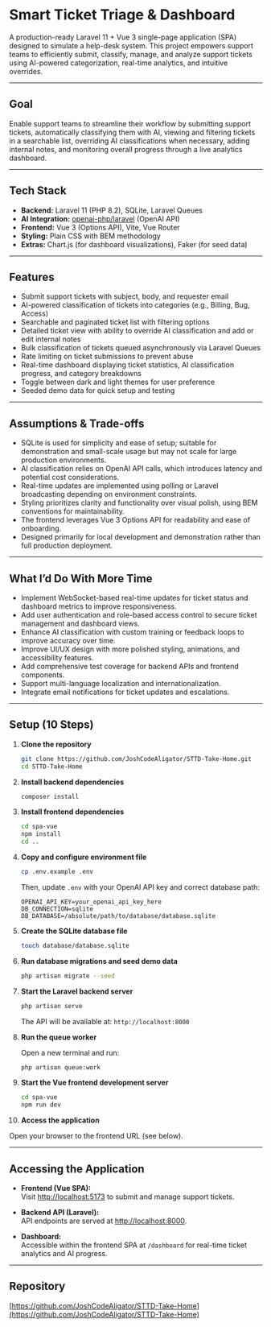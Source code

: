 # Smart Ticket Triage & Dashboard

A production-ready Laravel 11 + Vue 3 single-page application (SPA) designed to simulate a help-desk system. This project empowers support teams to efficiently submit, classify, manage, and analyze support tickets using AI-powered categorization, real-time analytics, and intuitive overrides.

---

## Goal

Enable support teams to streamline their workflow by submitting support tickets, automatically classifying them with AI, viewing and filtering tickets in a searchable list, overriding AI classifications when necessary, adding internal notes, and monitoring overall progress through a live analytics dashboard.

---

## Tech Stack

- **Backend:** Laravel 11 (PHP 8.2), SQLite, Laravel Queues  
- **AI Integration:** [openai-php/laravel](https://github.com/openai-php/laravel) (OpenAI API)  
- **Frontend:** Vue 3 (Options API), Vite, Vue Router  
- **Styling:** Plain CSS with BEM methodology  
- **Extras:** Chart.js (for dashboard visualizations), Faker (for seed data)

---

## Features

- Submit support tickets with subject, body, and requester email  
- AI-powered classification of tickets into categories (e.g., Billing, Bug, Access)  
- Searchable and paginated ticket list with filtering options  
- Detailed ticket view with ability to override AI classification and add or edit internal notes  
- Bulk classification of tickets queued asynchronously via Laravel Queues  
- Rate limiting on ticket submissions to prevent abuse  
- Real-time dashboard displaying ticket statistics, AI classification progress, and category breakdowns  
- Toggle between dark and light themes for user preference  
- Seeded demo data for quick setup and testing

---

## Assumptions & Trade-offs

- SQLite is used for simplicity and ease of setup; suitable for demonstration and small-scale usage but may not scale for large production environments.  
- AI classification relies on OpenAI API calls, which introduces latency and potential cost considerations.  
- Real-time updates are implemented using polling or Laravel broadcasting depending on environment constraints.  
- Styling prioritizes clarity and functionality over visual polish, using BEM conventions for maintainability.  
- The frontend leverages Vue 3 Options API for readability and ease of onboarding.  
- Designed primarily for local development and demonstration rather than full production deployment.

---

## What I’d Do With More Time

- Implement WebSocket-based real-time updates for ticket status and dashboard metrics to improve responsiveness.  
- Add user authentication and role-based access control to secure ticket management and dashboard views.  
- Enhance AI classification with custom training or feedback loops to improve accuracy over time.  
- Improve UI/UX design with more polished styling, animations, and accessibility features.  
- Add comprehensive test coverage for backend APIs and frontend components.  
- Support multi-language localization and internationalization.  
- Integrate email notifications for ticket updates and escalations.

---

## Setup (10 Steps)

1. **Clone the repository**

   ```bash
   git clone https://github.com/JoshCodeAligator/STTD-Take-Home.git
   cd STTD-Take-Home
   ```

2. **Install backend dependencies**

   ```bash
   composer install
   ```

3. **Install frontend dependencies**

   ```bash
   cd spa-vue
   npm install
   cd ..
   ```

4. **Copy and configure environment file**

   ```bash
   cp .env.example .env
   ```

   Then, update `.env` with your OpenAI API key and correct database path:

   ```
   OPENAI_API_KEY=your_openai_api_key_here
   DB_CONNECTION=sqlite
   DB_DATABASE=/absolute/path/to/database/database.sqlite
   ```

5. **Create the SQLite database file**

   ```bash
   touch database/database.sqlite
   ```

6. **Run database migrations and seed demo data**

   ```bash
   php artisan migrate --seed
   ```

7. **Start the Laravel backend server**

   ```bash
   php artisan serve
   ```

   The API will be available at: `http://localhost:8000`

8. **Run the queue worker**

   Open a new terminal and run:

   ```bash
   php artisan queue:work
   ```

9. **Start the Vue frontend development server**

   ```bash
   cd spa-vue
   npm run dev
   ```

10. **Access the application**

   Open your browser to the frontend URL (see below).

---

## Accessing the Application

- **Frontend (Vue SPA):**  
  Visit [http://localhost:5173](http://localhost:5173) to submit and manage support tickets.

- **Backend API (Laravel):**  
  API endpoints are served at [http://localhost:8000](http://localhost:8000).

- **Dashboard:**  
  Accessible within the frontend SPA at `/dashboard` for real-time ticket analytics and AI progress.

---

## Repository

[https://github.com/JoshCodeAligator/STTD-Take-Home](https://github.com/JoshCodeAligator/STTD-Take-Home)